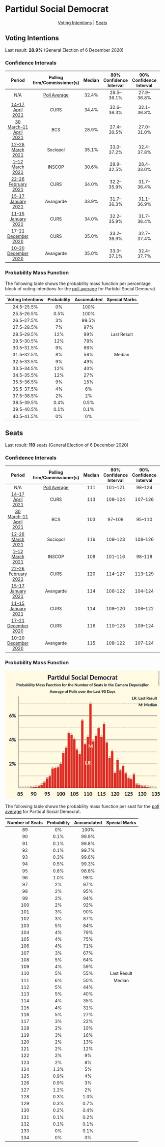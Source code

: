 # Partidul Social Democrat

<p align="center"><a href="#voting-intentions">Voting Intentions</a> | <a href="#seats">Seats</a></p>

## Voting Intentions

Last result: **28.9%** (General Election of 6 December 2020)

### Confidence Intervals

| Period     | Polling firm/Commissioner(s) | Median | 80% Confidence Interval | 90% Confidence Interval | 95% Confidence Interval | 99% Confidence Interval |
|:----------:|:----------------:|:-----------:|:-----------------------:|:-----------------------:|:-----------------------:|:-----------------------:|
| N/A | [Poll Average](average.html) | 32.4% | 28.5–36.1% | 27.9–36.8% | 27.4–37.4% | 26.5–38.5% |
| [14–17 April 2021](2021-04-17-CURS.html) | CURS | 34.4% | 32.6–36.3% | 32.1–36.8% | 31.7–37.3% | 30.8–38.2% |
| [30 March–11 April 2021](2021-04-11-BCS.html) | BCS | 28.9% | 27.4–30.5% | 27.0–31.0% | 26.6–31.4% | 25.9–32.1% |
| [12–28 March 2021](2021-03-28-Sociopol.html) | Sociopol | 35.1% | 33.0–37.2% | 32.4–37.8% | 31.9–38.3% | 31.0–39.3% |
| [1–12 March 2021](2021-03-12-INSCOP.html) | INSCOP | 30.6% | 28.9–32.5% | 28.4–33.0% | 28.0–33.4% | 27.2–34.3% |
| [22–26 February 2021](2021-02-26-CURS.html) | CURS | 34.0% | 32.2–35.9% | 31.7–36.4% | 31.3–36.9% | 30.4–37.8% |
| [15–17 January 2021](2021-01-17-Avangarde.html) | Avangarde | 33.9% | 31.7–36.3% | 31.1–36.9% | 30.5–37.5% | 29.5–38.6% |
| [11–15 January 2021](2021-01-15-CURS.html) | CURS | 34.0% | 32.2–35.9% | 31.7–36.4% | 31.3–36.9% | 30.4–37.8% |
| [17–21 December 2020](2020-12-21-CURS.html) | CURS | 35.0% | 33.2–36.9% | 32.7–37.4% | 32.2–37.9% | 31.4–38.8% |
| [10–20 December 2020](2020-12-20-Avangarde.html) | Avangarde | 35.0% | 33.0–37.1% | 32.4–37.7% | 31.9–38.2% | 31.0–39.2% |

### Probability Mass Function

The following table shows the probability mass function per percentage block of voting intentions for the [poll average](average.html) for Partidul Social Democrat.

| Voting Intentions | Probability | Accumulated | Special Marks |
|:-----------------:|:-----------:|:-----------:|:-------------:|
| 24.5–25.5% | 0% | 100% |  |
| 25.5–26.5% | 0.5% | 100% |  |
| 26.5–27.5% | 3% | 99.5% |  |
| 27.5–28.5% | 7% | 97% |  |
| 28.5–29.5% | 12% | 89% | Last Result |
| 29.5–30.5% | 12% | 78% |  |
| 30.5–31.5% | 9% | 66% |  |
| 31.5–32.5% | 8% | 56% | Median |
| 32.5–33.5% | 9% | 49% |  |
| 33.5–34.5% | 12% | 40% |  |
| 34.5–35.5% | 12% | 27% |  |
| 35.5–36.5% | 9% | 15% |  |
| 36.5–37.5% | 4% | 6% |  |
| 37.5–38.5% | 2% | 2% |  |
| 38.5–39.5% | 0.4% | 0.5% |  |
| 39.5–40.5% | 0.1% | 0.1% |  |
| 40.5–41.5% | 0% | 0% |  |


## Seats

Last result: **110** seats (General Election of 6 December 2020)

### Confidence Intervals

| Period     | Polling firm/Commissioner(s) | Median | 80% Confidence Interval | 90% Confidence Interval | 95% Confidence Interval | 99% Confidence Interval |
|:----------:|:----------------:|:------:|:-----------------------:|:-----------------------:|:-----------------------:|:-----------------------:|
| N/A | [Poll Average](average.html) | 111 | 101–121 | 98–124 | 96–126 | 93–129 |
| [14–17 April 2021](2021-04-17-CURS.html) | CURS | 113 | 108–124 | 107–126 | 106–128 | 102–130 |
| [30 March–11 April 2021](2021-04-11-BCS.html) | BCS | 103 | 97–108 | 95–110 | 94–111 | 90–114 |
| [12–28 March 2021](2021-03-28-Sociopol.html) | Sociopol | 116 | 109–123 | 108–126 | 106–127 | 103–131 |
| [1–12 March 2021](2021-03-12-INSCOP.html) | INSCOP | 108 | 101–116 | 98–118 | 97–119 | 94–123 |
| [22–26 February 2021](2021-02-26-CURS.html) | CURS | 120 | 114–127 | 113–129 | 111–130 | 108–133 |
| [15–17 January 2021](2021-01-17-Avangarde.html) | Avangarde | 114 | 106–122 | 104–124 | 102–126 | 99–129 |
| [11–15 January 2021](2021-01-15-CURS.html) | CURS | 114 | 108–120 | 106–122 | 105–124 | 102–127 |
| [17–21 December 2020](2020-12-21-CURS.html) | CURS | 116 | 110–123 | 109–124 | 107–126 | 104–129 |
| [10–20 December 2020](2020-12-20-Avangarde.html) | Avangarde | 115 | 108–122 | 107–124 | 105–125 | 102–128 |

### Probability Mass Function

![Graph with seats probability mass function not yet produced](average-seats-pmf-partidulsocialdemocrat.png "Seats Probability Mass Function")

The following table shows the probability mass function per seat for the [poll average](average.html) for Partidul Social Democrat.

| Number of Seats | Probability | Accumulated | Special Marks |
|:---------------:|:-----------:|:-----------:|:-------------:|
| 89 | 0% | 100% |  |
| 90 | 0.1% | 99.9% |  |
| 91 | 0.1% | 99.8% |  |
| 92 | 0.1% | 99.7% |  |
| 93 | 0.3% | 99.6% |  |
| 94 | 0.5% | 99.3% |  |
| 95 | 0.8% | 98.8% |  |
| 96 | 1.0% | 98% |  |
| 97 | 2% | 97% |  |
| 98 | 2% | 95% |  |
| 99 | 2% | 94% |  |
| 100 | 2% | 92% |  |
| 101 | 3% | 90% |  |
| 102 | 3% | 87% |  |
| 103 | 5% | 84% |  |
| 104 | 4% | 79% |  |
| 105 | 4% | 75% |  |
| 106 | 4% | 71% |  |
| 107 | 3% | 67% |  |
| 108 | 5% | 64% |  |
| 109 | 4% | 59% |  |
| 110 | 5% | 55% | Last Result |
| 111 | 6% | 50% | Median |
| 112 | 5% | 44% |  |
| 113 | 5% | 40% |  |
| 114 | 4% | 35% |  |
| 115 | 4% | 31% |  |
| 116 | 5% | 27% |  |
| 117 | 3% | 22% |  |
| 118 | 2% | 19% |  |
| 119 | 3% | 16% |  |
| 120 | 2% | 13% |  |
| 121 | 2% | 12% |  |
| 122 | 2% | 9% |  |
| 123 | 2% | 8% |  |
| 124 | 1.3% | 5% |  |
| 125 | 0.9% | 4% |  |
| 126 | 0.9% | 3% |  |
| 127 | 1.2% | 2% |  |
| 128 | 0.3% | 1.0% |  |
| 129 | 0.3% | 0.7% |  |
| 130 | 0.2% | 0.4% |  |
| 131 | 0.1% | 0.2% |  |
| 132 | 0.1% | 0.1% |  |
| 133 | 0% | 0.1% |  |
| 134 | 0% | 0% |  |


